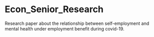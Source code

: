 # Econ_Senior_Research
Research paper about the relationship between self-employment and mental health under employment benefit during covid-19.
